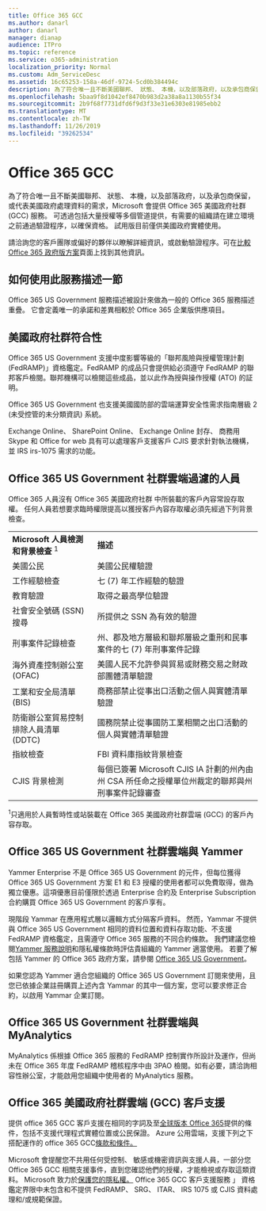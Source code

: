 ```yaml
---
title: Office 365 GCC
ms.author: danarl
author: danarl
manager: dianap
audience: ITPro
ms.topic: reference
ms.service: o365-administration
localization_priority: Normal
ms.custom: Adm_ServiceDesc
ms.assetid: 16c65253-158a-46df-9724-5cd0b384494c
description: 為了符合唯一且不斷美國聯邦、 狀態、 本機，以及部落政府，以及承包商保留，或代表美國政府處理資料的需求，Microsoft 會提供 Office 365 美國政府社群 (GCC) 服務。 可透過包括大量授權等多個管道提供，有需要的組織請在建立環境之前通過驗證程序，以確保資格。 試用版目前僅供美國政府實體使用。
ms.openlocfilehash: 5baa9f8d1042ef8470b983d2a38a8a1130b55f34
ms.sourcegitcommit: 2b9f68f7731dfd6f9d3f33e31e6303e81985ebb2
ms.translationtype: MT
ms.contentlocale: zh-TW
ms.lasthandoff: 11/26/2019
ms.locfileid: "39262534"
---
```

# <a name="office-365-gcc"></a>Office 365 GCC

為了符合唯一且不斷美國聯邦、 狀態、 本機，以及部落政府，以及承包商保留，或代表美國政府處理資料的需求，Microsoft 會提供 Office 365 美國政府社群 (GCC) 服務。 可透過包括大量授權等多個管道提供，有需要的組織請在建立環境之前通過驗證程序，以確保資格。 試用版目前僅供美國政府實體使用。 
  
請洽詢您的客戶團隊或偏好的夥伴以瞭解詳細資訊，或啟動驗證程序。可在[比較 Office 365 政府版方案](https://products.office.com/government/compare-office-365-government-plans)頁面上找到其他資訊。 
  
## <a name="how-to-use-this-service-description-section"></a>如何使用此服務描述一節

Office 365 US Government 服務描述被設計來做為一般的 Office 365 服務描述重疊。 它會定義唯一的承諾和差異相較於 Office 365 企業版供應項目。
  
## <a name="us-government-community-compliance"></a>美國政府社群符合性

Office 365 US Government 支援中度影響等級的「聯邦風險與授權管理計劃 (FedRAMP)」資格鑑定。FedRAMP 的成品只會提供給必須遵守 FedRAMP 的聯邦客戶檢閱。聯邦機構可以檢閱這些成品，並以此作為授與操作授權 (ATO) 的証明。
  
Office 365 US Government 也支援美國國防部的雲端運算安全性需求指南層級 2 (未受控管的未分類資訊) 系統。 
  
Exchange Online、 SharePoint Online、 Exchange Online 封存、 商務用 Skype 和 Office for web 具有可以處理客戶支援客戶 CJIS 要求針對執法機構，並 IRS irs-1075 需求的功能。
  
## <a name="office-365-us-government-community-screened-personnel"></a>Office 365 US Government 社群雲端過濾的人員

Office 365 人員沒有 Office 365 美國政府社群 中所裝載的客戶內容常設存取權。 任何人員若想要求臨時權限提高以獲授客戶內容存取權必須先經過下列背景檢查。 
  
|||
|:-----|:-----|
|**Microsoft 人員檢測和背景檢查** <sup>1</sup> <br/> |**描述** <br/> |
|美國公民  <br/> |美國公民權驗證  <br/> |
|工作經驗檢查  <br/> |七 (7) 年工作經驗的驗證  <br/> |
|教育驗證  <br/> |取得之最高學位驗證  <br/> |
|社會安全號碼 (SSN) 搜尋  <br/> |所提供之 SSN 為有效的驗證  <br/> |
|刑事案件記錄檢查  <br/> |州、郡及地方層級和聯邦層級之重刑和民事案件的七 (7) 年刑事案件記錄  <br/> |
|海外資產控制辦公室 (OFAC)  <br/> |美國人民不允許參與貿易或財務交易之財政部團體清單驗證  <br/> |
|工業和安全局清單 (BIS)  <br/> |商務部禁止從事出口活動之個人與實體清單驗證  <br/> |
|防衛辦公室貿易控制排除人員清單 (DDTC)  <br/> |國務院禁止從事國防工業相關之出口活動的個人與實體清單驗證  <br/> |
|指紋檢查  <br/> |FBI 資料庫指紋背景檢查  <br/> |
|CJIS 背景檢測  <br/> |每個已簽署 Microsoft CJIS IA 計劃的州內由州 CSA 所任命之授權單位州裁定的聯邦與州刑事案件記錄審查  <br/> |

<sup>1</sup>只適用於人員暫時性或站裝載在 Office 365 美國政府社群雲端 (GCC) 的客戶內容存取。
  
## <a name="office-365-us-government-community-and-yammer"></a>Office 365 US Government 社群雲端與 Yammer

Yammer Enterprise 不是 Office 365 US Government 的元件，但每位獲得 Office 365 US Government 方案 E1 和 E3 授權的使用者都可以免費取得，做為獨立優惠。這項優惠目前僅限於透過 Enterprise 合約及 Enterprise Subscription 合約購買 Office 365 US Government 的客戶享有。 
  
現階段 Yammar 在應用程式層以邏輯方式分隔客戶資料。 然而，Yammar 不提供與 Office 365 US Government 相同的資料位置和資料存取功能、不支援 FedRAMP 資格鑑定，且需遵守 Office 365 服務的不同合約條款。 我們建議您檢閱[Yammer 服務說明](../../yammer-service-description/yammer-service-description.md)和隱私權條款時評估貴組織的 Yammer 適當使用。 若要了解包括 Yammer 的 Office 365 政府方案，請參閱 [Office 365 US Government](office-365-us-government.md)。
  
如果您認為 Yammer 適合您組織的 Office 365 US Government 訂閱來使用，且您已依據企業註冊購買上述內含 Yammar 的其中一個方案，您可以要求修正合約，以啟用 Yammar 企業訂閱。
  
## <a name="office-365-us-government-community-and-myanalytics"></a>Office 365 US Government 社群雲端與 MyAnalytics

MyAnalytics 係根據 Office 365 服務的 FedRAMP 控制實作所設計及運作，但尚未在 Office 365 年度 FedRAMP 稽核程序中由 3PAO 檢閱。如有必要，請洽詢相容性辦公室，才能啟用您組織中使用者的 MyAnalytics 服務。
  
## <a name="office-365-us-government-community-cloud-gcc-customer-support"></a>Office 365 美國政府社群雲端 (GCC) 客戶支援

提供 office 365 GCC 客戶支援在相同的字詞及至[全球版本 Office 365](https://docs.microsoft.com/office365/servicedescriptions/office-365-platform-service-description/support)提供的條件，包括不支援代理程式實體位置或公民保證。 Azure 公用雲端，支援下列之下搭配運作的 office 365 GCC[條款和條件。](https://azure.microsoft.com/support/plans/)

Microsoft 會提醒您不共用任何受控制、 敏感或機密資訊與支援人員，一部分您 Office 365 GCC 相關支援事件，直到您確認他們的授權，才能檢視或存取這類資料。 Microsoft 致力於[保護您的隱私權。](https://privacy.microsoft.com/en-US/privacystatement ) Office 365 GCC 客戶支援服務 」 資格鑑定界限中未包含和不提供 FedRAMP、 SRG、 ITAR、 IRS 1075 或 CJIS 資料處理和/或規範保證。
